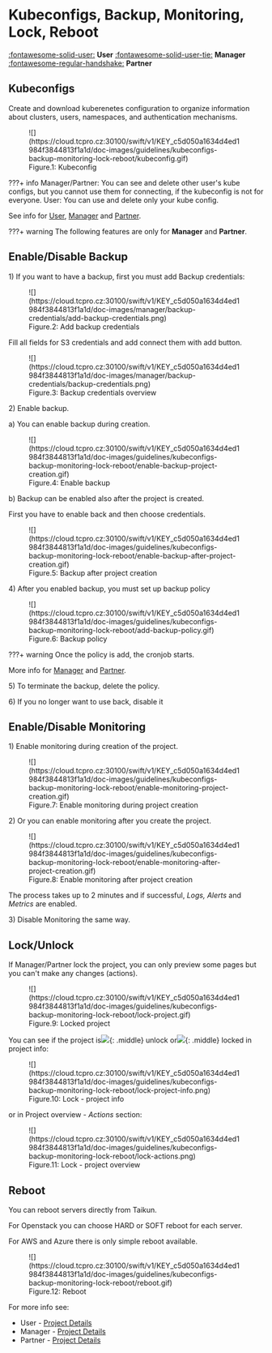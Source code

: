 # **Kubeconfigs, Backup, Monitoring, Lock, Reboot**

[:fontawesome-solid-user:](../../user/projects/project-details-k8s/) **User**
[:fontawesome-solid-user-tie:](../../manager/projects/project-details-k8s/) **Manager**
[:fontawesome-regular-handshake:](../../partner/projects/project-details-k8s/) **Partner**

## **Kubeconfigs**

Create and download kuberenetes configuration to organize information about clusters, users, namespaces, and authentication mechanisms.

<figure markdown>
  ![](https://cloud.tcpro.cz:30100/swift/v1/KEY_c5d050a1634d4ed1984f3844813f1a1d/doc-images/guidelines/kubeconfigs-backup-monitoring-lock-reboot/kubeconfig.gif)
  <figcaption>Figure.1: Kubeconfig</figcaption>
</figure>

???+ info
    Manager/Partner: You can see and delete other user's kube configs, but you cannot use them for connecting, if the kubeconfig is not for everyone.
    User: You can use and delete only your kube config.

See info for [User](../../user/projects/project-details-k8s/#kubeconfigs), [Manager](../../manager/projects/project-details-k8s/#kubeconfigs) and [Partner](../../partner/projects/project-details-k8s/#kubeconfigs).

???+ warning
    The following features are only for **Manager** and **Partner**.

## **Enable/Disable Backup**

1\) If you want to have a backup, first you must add Backup credentials:

<figure markdown>
  ![](https://cloud.tcpro.cz:30100/swift/v1/KEY_c5d050a1634d4ed1984f3844813f1a1d/doc-images/manager/backup-credentials/add-backup-credentials.png)
  <figcaption>Figure.2: Add backup credentials</figcaption>
</figure>

Fill all fields for S3 credentials and add connect them with add button.

<figure markdown>
  ![](https://cloud.tcpro.cz:30100/swift/v1/KEY_c5d050a1634d4ed1984f3844813f1a1d/doc-images/manager/backup-credentials/backup-credentials.png)
  <figcaption>Figure.3: Backup credentials overview</figcaption>
</figure>

2\) Enable backup.

a) You can enable backup during creation.

<figure markdown>
  ![](https://cloud.tcpro.cz:30100/swift/v1/KEY_c5d050a1634d4ed1984f3844813f1a1d/doc-images/guidelines/kubeconfigs-backup-monitoring-lock-reboot/enable-backup-project-creation.gif)
  <figcaption>Figure.4: Enable backup</figcaption>
</figure>

b) Backup can be enabled also after the project is created.

First you have to enable back and then choose credentials.

<figure markdown>
  ![](https://cloud.tcpro.cz:30100/swift/v1/KEY_c5d050a1634d4ed1984f3844813f1a1d/doc-images/guidelines/kubeconfigs-backup-monitoring-lock-reboot/enable-backup-after-project-creation.gif)
  <figcaption>Figure.5: Backup after project creation</figcaption>
</figure>

4\) After you enabled backup, you must set up backup policy

<figure markdown>
  ![](https://cloud.tcpro.cz:30100/swift/v1/KEY_c5d050a1634d4ed1984f3844813f1a1d/doc-images/guidelines/kubeconfigs-backup-monitoring-lock-reboot/add-backup-policy.gif)
  <figcaption>Figure.6: Backup policy</figcaption>
</figure>

???+ warning
    Once the policy is add, the cronjob starts.

More info for [Manager](../../manager/projects/project-details-k8s/#backup-policy) and [Partner](../../partner/projects/project-details-k8s/#backup-policy).

5\) To terminate the backup, delete the policy.

6\) If you no longer want to use back, disable it

## **Enable/Disable Monitoring**

1\) Enable monitoring during creation of the project.

<figure markdown>
  ![](https://cloud.tcpro.cz:30100/swift/v1/KEY_c5d050a1634d4ed1984f3844813f1a1d/doc-images/guidelines/kubeconfigs-backup-monitoring-lock-reboot/enable-monitoring-project-creation.gif)
  <figcaption>Figure.7: Enable monitoring during project creation</figcaption>
</figure>

2\) Or you can enable monitoring after you create the project.

<figure markdown>
  ![](https://cloud.tcpro.cz:30100/swift/v1/KEY_c5d050a1634d4ed1984f3844813f1a1d/doc-images/guidelines/kubeconfigs-backup-monitoring-lock-reboot/enable-monitoring-after-project-creation.gif)
  <figcaption>Figure.8: Enable monitoring after project creation</figcaption>
</figure>

The process takes up to 2 minutes and if successful, *Logs, Alerts* and *Metrics* are enabled.

3\) Disable Monitoring the same way.

## **Lock/Unlock**

If Manager/Partner lock the project, you can only preview some pages but you can't make any changes (actions).

<figure markdown>
  ![](https://cloud.tcpro.cz:30100/swift/v1/KEY_c5d050a1634d4ed1984f3844813f1a1d/doc-images/guidelines/kubeconfigs-backup-monitoring-lock-reboot/lock-project.gif)
  <figcaption>Figure.9: Locked project</figcaption>
</figure>

You can see if the project is![](https://cloud.tcpro.cz:30100/swift/v1/KEY_c5d050a1634d4ed1984f3844813f1a1d/doc-images/icons/lock.png){: .middle} unlock or![](https://cloud.tcpro.cz:30100/swift/v1/KEY_c5d050a1634d4ed1984f3844813f1a1d/doc-images/icons/unlock.png){: .middle} locked in project info:

<figure markdown>
  ![](https://cloud.tcpro.cz:30100/swift/v1/KEY_c5d050a1634d4ed1984f3844813f1a1d/doc-images/guidelines/kubeconfigs-backup-monitoring-lock-reboot/lock-project-info.png)
  <figcaption>Figure.10: Lock - project info</figcaption>
</figure>

or in Project overview - *Actions* section:

<figure markdown>
  ![](https://cloud.tcpro.cz:30100/swift/v1/KEY_c5d050a1634d4ed1984f3844813f1a1d/doc-images/guidelines/kubeconfigs-backup-monitoring-lock-reboot/lock-actions.png)
  <figcaption>Figure.11: Lock - project overview</figcaption>
</figure>

## **Reboot**

You can reboot servers directly from Taikun.

For Openstack you can choose HARD or SOFT reboot for each server.

For AWS and Azure there is only simple reboot available.

<figure markdown>
  ![](https://cloud.tcpro.cz:30100/swift/v1/KEY_c5d050a1634d4ed1984f3844813f1a1d/doc-images/guidelines/kubeconfigs-backup-monitoring-lock-reboot/reboot.gif)
  <figcaption>Figure.12: Reboot</figcaption>
</figure>

For more info see:

* User - [Project Details](../../user/projects/project-details-k8s/)
* Manager - [Project Details](../../manager/projects/project-details-k8s/)
* Partner - [Project Details](../../partner/projects/project-details-k8s/)
